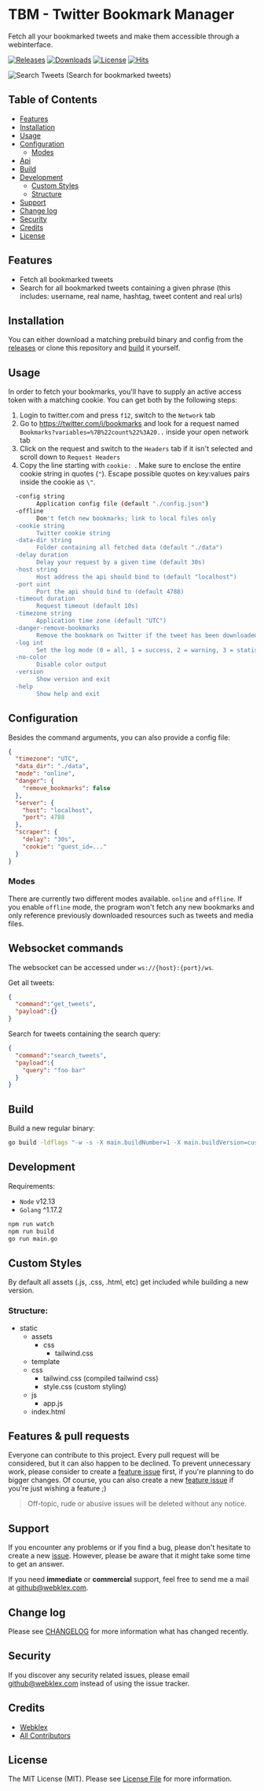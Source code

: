 # TBM - Twitter Bookmark Manager

Fetch all your bookmarked tweets and make them accessible through a webinterface.

[![Releases][ico-release]](https://github.com/Webklex/tbm/releases)
[![Downloads][ico-downloads]](https://github.com/Webklex/tbm/releases)
[![License][ico-license]](LICENSE.md)
[![Hits][ico-hits]][link-hits]

![Search Tweets](.github/images/search_tweets.png)
(Search for bookmarked tweets)


## Table of Contents
- [Features](#features)
- [Installation](#installation)
- [Usage](#usage)
- [Configuration](#configuration)
  - [Modes](#modes)
- [Api](#websocket-commands)
- [Build](#build)
- [Development](#development)
  - [Custom Styles](#custom-styles)
  - [Structure](#structure)
- [Support](#support)
- [Change log](#change-log)
- [Security](#security)
- [Credits](#credits)
- [License](#license)


## Features
- Fetch all bookmarked tweets
- Search for all bookmarked tweets containing a given phrase (this includes: username, real name, hashtag, tweet content and real urls)


## Installation
You can either download a matching prebuild binary and config from the [releases](https://github.com/Webklex/tbm/releases)
or clone this repository and [build](#build) it yourself.


## Usage
In order to fetch your bookmarks, you'll have to supply an active access token with a matching cookie. 
You can get both by the following steps:
1. Login to twitter.com and press `f12`, switch to the `Network` tab
2. Go to https://twitter.com/i/bookmarks and look for a request named `Bookmarks?variables=%7B%22count%22%3A20..` inside your open network tab
3. Click on the request and switch to the `Headers` tab if it isn't selected and scroll down to `Request Headers`
4. Copy the line starting with `cookie: `. Make sure to enclose the entire cookie string in quotes (`"`). Escape possible quotes on key:values pairs inside the cookie as `\"`.

```bash
  -config string
        Application config file (default "./config.json")
  -offline
        Don't fetch new bookmarks; link to local files only
  -cookie string
        Twitter cookie string
  -data-dir string
        Folder containing all fetched data (default "./data")
  -delay duration
        Delay your request by a given time (default 30s)
  -host string
        Host address the api should bind to (default "localhost")
  -port uint
        Port the api should bind to (default 4788)
  -timeout duration
        Request timeout (default 10s)
  -timezone string
        Application time zone (default "UTC")
  -danger-remove-bookmarks
        Remove the bookmark on Twitter if the tweet has been downloaded
  -log int
        Set the log mode (0 = all, 1 = success, 2 = warning, 3 = statistic, 4 = error)
  -no-color
        Disable color output
  -version
        Show version and exit
  -help
        Show help and exit
```


## Configuration
Besides the command arguments, you can also provide a config file:
```json
{
  "timezone": "UTC",
  "data_dir": "./data",
  "mode": "online",
  "danger": {
    "remove_bookmarks": false
  },
  "server": {
    "host": "localhost",
    "port": 4788
  },
  "scraper": {
    "delay": "30s",
    "cookie": "guest_id=..."
  }
}
```


### Modes
There are currently two different modes available. `online` and `offline`. If you enable 
`offline` mode, the program won't fetch any new bookmarks and only reference previously downloaded
resources such as tweets and media files.


## Websocket commands
The websocket can be accessed under `ws://{host}:{port}/ws`.

Get all tweets:
```json
{
  "command":"get_tweets",
  "payload":{}
}
```
Search for tweets containing the search query:
```json
{
  "command":"search_tweets",
  "payload":{
    "query": "foo bar"
  }
}
```


## Build
Build a new regular binary:
```bash
go build -ldflags "-w -s -X main.buildNumber=1 -X main.buildVersion=custom" -o tbm
```


## Development
Requirements:
- `Node` v12.13
- `Golang` ^1.17.2

```bash
npm run watch
npm run build
go run main.go
```


## Custom Styles
By default all assets (.js, .css, .html, etc) get included while building a new version.


### Structure:
- static
  - assets
    - css
      - tailwind.css
  - template
  - css
    - tailwind.css (compiled tailwind css)
    - style.css (custom styling)
  - js
    - app.js
  - index.html


## Features & pull requests
Everyone can contribute to this project. Every pull request will be considered, but it can also happen to be declined.
To prevent unnecessary work, please consider to create a [feature issue](https://github.com/webklex/tbm/issues/new?template=feature_request.md)
first, if you're planning to do bigger changes. Of course, you can also create a new [feature issue](https://github.com/webklex/tbm/issues/new?template=feature_request.md)
if you're just wishing a feature ;)

>Off-topic, rude or abusive issues will be deleted without any notice.


## Support
If you encounter any problems or if you find a bug, please don't hesitate to create a new [issue](https://github.com/webklex/tbm/issues).
However, please be aware that it might take some time to get an answer.

If you need **immediate** or **commercial** support, feel free to send me a mail at github@webklex.com.


## Change log
Please see [CHANGELOG](CHANGELOG.md) for more information what has changed recently.


## Security
If you discover any security related issues, please email github@webklex.com instead of using the issue tracker.


## Credits
- [Webklex][link-author]
- [All Contributors][link-contributors]


## License
The MIT License (MIT). Please see [License File](LICENSE.md) for more information.


[ico-license]: https://img.shields.io/badge/license-MIT-brightgreen.svg?style=flat-square
[ico-release]: https://img.shields.io/github/v/release/webklex/tbm?style=flat-square
[ico-downloads]: https://img.shields.io/github/downloads/webklex/tbm/total?style=flat-square
[ico-hits]: https://hits.webklex.com/svg/webklex/tbm?1

[link-hits]: https://hits.webklex.com
[link-author]: https://github.com/webklex
[link-contributors]: https://github.com/webklex/tbm/graphs/contributors
